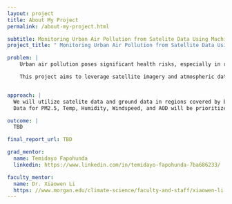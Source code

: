 ```yaml
---
layout: project
title: About My Project
permalink: /about-my-project.html

subtitle: Monitoring Urban Air Pollution from Satelite Data Using Machine Learning
project_title: " Monitoring Urban Air Pollution from Satellite Data Using Machine Learning"

problem: |
    Urban air pollution poses significant health risks, especially in rapidly growing cities, yet ground-based monitoring stations are often sparse, expensive to maintain, and limited in spatial coverage. This lack of widespread, real-time monitoring hinders early detection and policy response to hazardous pollution levels.

    This project aims to leverage satellite imagery and atmospheric data, combined with machine learning models, to estimate pollution levels across urban landscapes. By creating a scalable, low-cost air quality prediction system, we seek to support public health interventions and environmental policy decisions in underserved urban regions.


approach: |
  We will utilize satelite data and ground data in regions covered by both ground monitoring systems and satelites. The data will then be examined to train AI model so that we can predict ground data values in regions where we can only observe satelite data.
  Data for PM2.5, Temp, Humidity, Windspeed, and AOD will be prioritized.

outcome: |
  TBD

final_report_url: TBD

grad_mentor:
  name: Temidayo Fapohunda
  linkedin: https://www.linkedin.com/in/temidayo-fapohunda-7ba686233/

faculty_mentor:
  name: Dr. Xiaowen Li
  https: //www.morgan.edu/climate-science/faculty-and-staff/xiaowen-li
---
```

